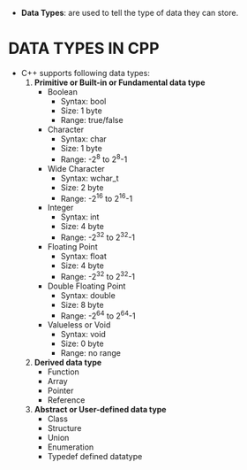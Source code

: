 - **Data Types**: are used to tell the type of data they can store.

# DATA TYPES IN CPP
- C++ supports following data types:
    1. **Primitive or Built-in or Fundamental data type**
        - Boolean
            - Syntax: bool
            - Size: 1 byte
            - Range: true/false
        - Character
            - Syntax: char
            - Size: 1 byte
            - Range: -2<sup>8</sup> to 2<sup>8</sup>-1
        - Wide Character
            - Syntax: wchar_t
            - Size: 2 byte
            - Range: -2<sup>16</sup> to 2<sup>16</sup>-1
        - Integer
            - Syntax: int
            - Size: 4 byte
            - Range: -2<sup>32</sup> to 2<sup>32</sup>-1
        - Floating Point
            - Syntax: float
            - Size: 4 byte
            - Range: -2<sup>32</sup> to 2<sup>32</sup>-1
        - Double Floating Point
            - Syntax: double
            - Size: 8 byte
            - Range: -2<sup>64</sup> to 2<sup>64</sup>-1
        - Valueless or Void
            - Syntax: void
            - Size: 0 byte
            - Range: no range
    2. **Derived data type**
        - Function
        - Array
        - Pointer
        - Reference
    3. **Abstract or User-defined data type**
        - Class
        - Structure
        - Union
        - Enumeration
        - Typedef defined datatype

